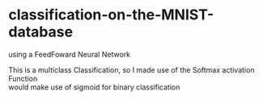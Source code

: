 # classification-on-the-MNIST-database
using a FeedFoward Neural Network

This is a multiclass Classification, so I made use of the Softmax activation Function</br>
would make use of sigmoid for binary classification
